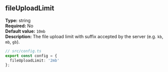 ## fileUploadLimit

**Type:** string  
**Required:** No  
**Default value:** `10mb`  
**Description:** The file upload limit with suffix accepted by the server (e.g. `kb`, `mb`, `gb`).

```ts
// src/config.ts
export const config = {
  fileUploadLimit: '2mb'
};
```
